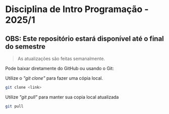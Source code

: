 # Disciplina de Intro Programação - 2025/1

## OBS: Este repositório estará disponível até o final do semestre
> As atualizações são feitas semanalmente.

Pode baixar diretamente do GitHub ou usando o Git:

Utilize o *"git clone"* para fazer uma cópia local.
```bash
git clone <link>
```
Utilize *"git pull"* para manter sua copia local atualizada

```bash
git pull 
```
